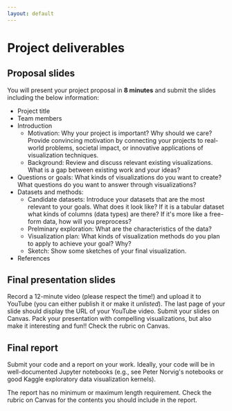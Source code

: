 ```yaml
---
layout: default
---
```

# Project deliverables

## Proposal slides

You will present your project proposal in **8 minutes** and submit the slides including the below information: 

- Project title
- Team members
- Introduction
    - Motivation: Why your project is important? Why should we care? Provide convincing motivation by connecting your projects to real-world problems, societal impact, or innovative applications of visualization techniques.
    - Background: Review and discuss relevant existing visualizations. What is a gap between existing work and your ideas? 
- Questions or goals: What kinds of visualizations do you want to create? What questions do you want to answer through visualizations? 
- Datasets and methods: 
    - Candidate datasets: Introduce your datasets that are the most relevant to your goals. What does it look like? If it is a tabular dataset what kinds of columns (data types) are there? If it's more like a free-form data, how will you preprocess?
    - Prelminary exploration: What are the characteristics of the data? 
    - Visualization plan: What kinds of visualization methods do you plan to apply to achieve your goal? Why? 
    - Sketch: Show some sketches of your final visualization.
- References


## Final presentation slides

Record a 12-minute video (please respect the time!) and upload it to YouTube (you can either publish it or make it *unlisted*). The last page of your slide should display the URL of your YouTube video. Submit your slides on Canvas. Pack your presentation with compelling visualizations, but also make it interesting and fun!! Check the rubric on Canvas.


## Final report

Submit your code and a report on your work. Ideally, your code will be in well-documented Jupyter notebooks (e.g., see Peter Norvig's notebooks or good Kaggle exploratory data visualization kernels).

The report has no minimum or maximum length requirement. Check the rubric on Canvas for the contents you should include in the report.  